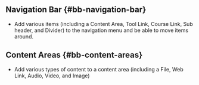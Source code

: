## Navigation Bar {#bb-navigation-bar}

*   Add various items (including a Content Area, Tool Link, Course Link, Sub header, and Divider) to the navigation menu and be able to move items around.

## Content Areas {#bb-content-areas}

*   Add various types of content to a content area (including a File, Web Link, Audio, Video, and Image)
